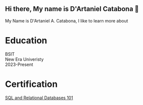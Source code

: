 ## Hi there, My name is D'Artaniel Catabona 👋
My Name is D'Artaniel A. Catabona, I like to learn more about
<h1>Education</h1>
 BSIT
   <br>
New Era Univeristy
   <br>
  2023-Present
  <h1>Certification</h1>
  <a href = "https://courses.cognitiveclass.ai/certificates/211e363f43574220a3bdb0f67c9ad9e5"> SQL and Relational Databases 101</a>
